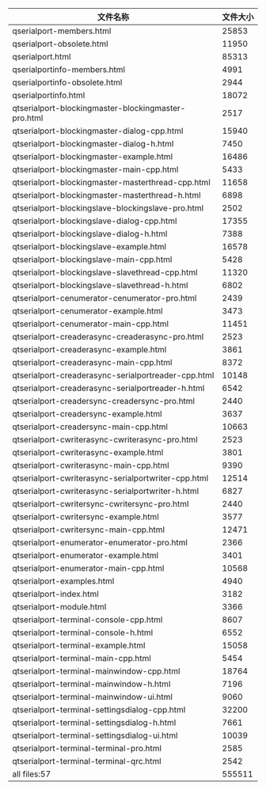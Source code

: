 文件名称 | 文件大小
---|---
qserialport-members.html|25853
qserialport-obsolete.html|11950
qserialport.html|85313
qserialportinfo-members.html|4991
qserialportinfo-obsolete.html|2944
qserialportinfo.html|18072
qtserialport-blockingmaster-blockingmaster-pro.html|2517
qtserialport-blockingmaster-dialog-cpp.html|15940
qtserialport-blockingmaster-dialog-h.html|7450
qtserialport-blockingmaster-example.html|16486
qtserialport-blockingmaster-main-cpp.html|5433
qtserialport-blockingmaster-masterthread-cpp.html|11658
qtserialport-blockingmaster-masterthread-h.html|6898
qtserialport-blockingslave-blockingslave-pro.html|2502
qtserialport-blockingslave-dialog-cpp.html|17355
qtserialport-blockingslave-dialog-h.html|7388
qtserialport-blockingslave-example.html|16578
qtserialport-blockingslave-main-cpp.html|5428
qtserialport-blockingslave-slavethread-cpp.html|11320
qtserialport-blockingslave-slavethread-h.html|6802
qtserialport-cenumerator-cenumerator-pro.html|2439
qtserialport-cenumerator-example.html|3473
qtserialport-cenumerator-main-cpp.html|11451
qtserialport-creaderasync-creaderasync-pro.html|2523
qtserialport-creaderasync-example.html|3861
qtserialport-creaderasync-main-cpp.html|8372
qtserialport-creaderasync-serialportreader-cpp.html|10148
qtserialport-creaderasync-serialportreader-h.html|6542
qtserialport-creadersync-creadersync-pro.html|2440
qtserialport-creadersync-example.html|3637
qtserialport-creadersync-main-cpp.html|10663
qtserialport-cwriterasync-cwriterasync-pro.html|2523
qtserialport-cwriterasync-example.html|3801
qtserialport-cwriterasync-main-cpp.html|9390
qtserialport-cwriterasync-serialportwriter-cpp.html|12514
qtserialport-cwriterasync-serialportwriter-h.html|6827
qtserialport-cwritersync-cwritersync-pro.html|2440
qtserialport-cwritersync-example.html|3577
qtserialport-cwritersync-main-cpp.html|12471
qtserialport-enumerator-enumerator-pro.html|2366
qtserialport-enumerator-example.html|3401
qtserialport-enumerator-main-cpp.html|10568
qtserialport-examples.html|4940
qtserialport-index.html|3182
qtserialport-module.html|3366
qtserialport-terminal-console-cpp.html|8607
qtserialport-terminal-console-h.html|6552
qtserialport-terminal-example.html|15058
qtserialport-terminal-main-cpp.html|5454
qtserialport-terminal-mainwindow-cpp.html|18764
qtserialport-terminal-mainwindow-h.html|7196
qtserialport-terminal-mainwindow-ui.html|9060
qtserialport-terminal-settingsdialog-cpp.html|32200
qtserialport-terminal-settingsdialog-h.html|7661
qtserialport-terminal-settingsdialog-ui.html|10039
qtserialport-terminal-terminal-pro.html|2585
qtserialport-terminal-terminal-qrc.html|2542
all files:57|555511
